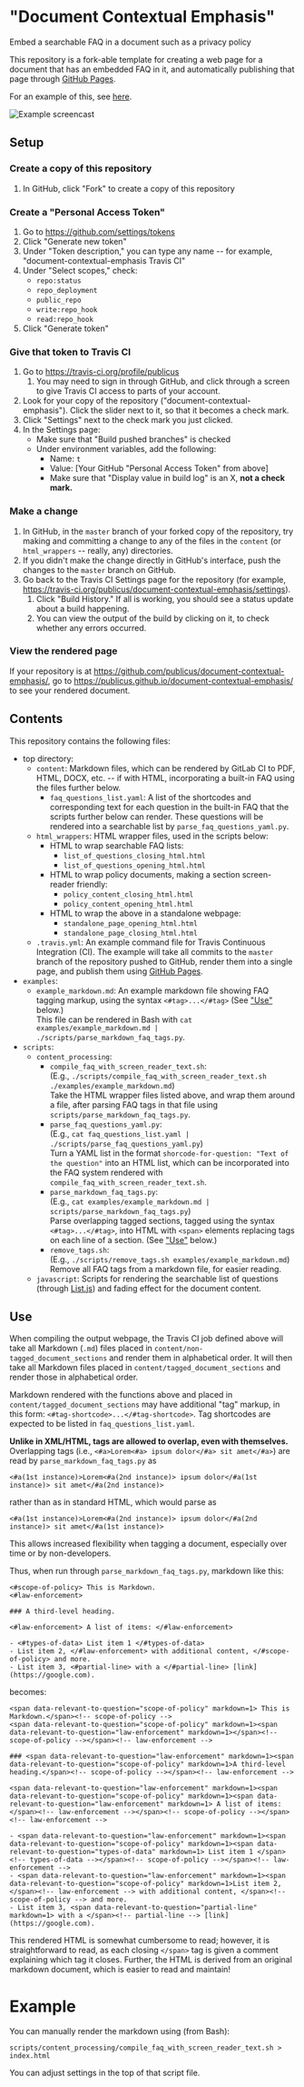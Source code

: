 # "Document Contextual Emphasis"

Embed a searchable FAQ in a document such as a privacy policy 

This repository is a fork-able template for creating a web page for a document that has an embedded FAQ in it, and automatically publishing that page through [GitHub Pages](https://pages.github.com/).

For an example of this, see [here](https://publicus.github.io/document-contextual-emphasis/).

![Example screencast](example_screencast.gif)

## Setup

### Create a copy of this repository

1. In GitHub, click "Fork" to create a copy of this repository

### Create a "Personal Access Token"

1. Go to https://github.com/settings/tokens
1. Click "Generate new token"
1. Under "Token description," you can type any name -- for example, "document-contextual-emphasis Travis CI"
1. Under "Select scopes," check:
	-  `repo:status`
	-  `repo_deployment`
	-  `public_repo`
	-  `write:repo_hook`
	-  `read:repo_hook`
1. Click "Generate token"

### Give that token to Travis CI

1. Go to https://travis-ci.org/profile/publicus
	1. You may need to sign in through GitHub, and click through a screen to give Travis CI access to parts of your account.
1. Look for your copy of the repository ("document-contextual-emphasis"). Click the slider next to it, so that it becomes a check mark.
1. Click "Settings" next to the check mark you just clicked.
1. In the Settings page:
	- Make sure that "Build pushed branches" is checked
	- Under environment variables, add the following:
		- Name: `t`
		- Value: [Your GitHub "Personal Access Token" from above]
		- Make sure that "Display value in build log" is an X, **not a check mark.**

### Make a change

1. In GitHub, in the `master` branch of your forked copy of the repository, try making and committing a change to any of the files in the `content` (or `html_wrappers` -- really, any) directories.
1. If you didn't make the change directly in GitHub's interface, push the changes to the `master` branch on GitHub.
1. Go back to the Travis CI Settings page for the repository (for example, https://travis-ci.org/publicus/document-contextual-emphasis/settings).
	1. Click "Build History." If all is working, you should see a status update about a build happening.
	1. You can view the output of the build by clicking on it, to check whether any errors occurred.

### View the rendered page

If your repository is at https://github.com/publicus/document-contextual-emphasis/, go to https://publicus.github.io/document-contextual-emphasis/ to see your rendered document.

## Contents

This repository contains the following files:

- top directory:
	- `content`: Markdown files, which can be rendered by GitLab CI to PDF, HTML, DOCX, etc. -- if with HTML, incorporating a built-in FAQ using the files further below.
		- `faq_questions_list.yaml`: A list of the shortcodes and corresponding text for each question in the built-in FAQ that the scripts further below can render. These questions will be rendered into a searchable list by `parse_faq_questions_yaml.py`.
	- `html_wrappers`: HTML wrapper files, used in the scripts below:
		- HTML to wrap searchable FAQ lists:
			- `list_of_questions_closing_html.html`
			- `list_of_questions_opening_html.html`
		- HTML to wrap policy documents, making a section screen-reader friendly:
			- `policy_content_closing_html.html`
			- `policy_content_opening_html.html`
		- HTML to wrap the above in a standalone webpage:
			- `standalone_page_opening_html.html`
			- `standalone_page_closing_html.html`
	- `.travis.yml`: An example command file for Travis Continuous Integration (CI). The example will take all commits to the `master` branch of the repository pushed to GitHub, render them into a single page, and publish them using [GitHub Pages](https://pages.github.com/).
- `examples`:
	- `example_markdown.md`: An example markdown file showing FAQ tagging markup, using the syntax `<#tag>...</#tag>` (See ["Use"](#use) below.)  
	This file can be rendered in Bash with `cat examples/example_markdown.md | ./scripts/parse_markdown_faq_tags.py`.
- `scripts`:
	- `content_processing`:
		- `compile_faq_with_screen_reader_text.sh`:  
			(E.g., `./scripts/compile_faq_with_screen_reader_text.sh ./examples/example_markdown.md`)  
			Take the HTML wrapper files listed above, and wrap them around a file, after parsing FAQ tags in that file using `scripts/parse_markdown_faq_tags.py`.
		- `parse_faq_questions_yaml.py`:  
			(E.g., `cat faq_questions_list.yaml | ./scripts/parse_faq_questions_yaml.py`)  
			Turn a YAML list in the format `shorcode-for-question: "Text of the question"` into an HTML list, which can be incorporated into the FAQ system rendered with `compile_faq_with_screen_reader_text.sh`.
		- `parse_markdown_faq_tags.py`:  
			(E.g., `cat examples/example_markdown.md | scripts/parse_markdown_faq_tags.py`)  
			Parse overlapping tagged sections, tagged using the syntax `<#tag>...</#tag>`, into HTML with `<span>` elements replacing tags on each line of a section. (See ["Use"](#use) below.)
		- `remove_tags.sh`:  
	  	  (E.g., `./scripts/remove_tags.sh examples/example_markdown.md`)  
	      Remove all FAQ tags from a markdown file, for easier reading.
	- `javascript`: Scripts for rendering the searchable list of questions (through [List.js](http://listjs.com/)) and fading effect for the document content.

## Use

When compiling the output webpage, the Travis CI job defined above will take all Markdown (`.md`) files placed in `content/non-tagged_document_sections` and render them in alphabetical order. It will then take all Markdown files placed in `content/tagged_document_sections` and render those in alphabetical order.

Markdown rendered with the functions above and placed in `content/tagged_document_sections` may have additional "tag" markup, in this form: `<#tag-shortcode>...</#tag-shortcode>`. Tag shortcodes are expected to be listed in `faq_questions_list.yaml`.

**Unlike in XML/HTML, tags are allowed to overlap, even with themselves.** Overlapping tags (i.e., `<#a>Lorem<#a> ipsum dolor</#a> sit amet</#a>`) are read by `parse_markdown_faq_tags.py` as

```<#a(1st instance)>Lorem<#a(2nd instance)> ipsum dolor</#a(1st instance)> sit amet</#a(2nd instance)>```

rather than as in standard HTML, which would parse as

`<#a(1st instance)>Lorem<#a(2nd instance)> ipsum dolor</#a(2nd instance)> sit amet</#a(1st instance)>`

This allows increased flexibility when tagging a document, especially over time or by non-developers.

Thus, when run through `parse_markdown_faq_tags.py`, markdown like this:

```
<#scope-of-policy> This is Markdown.
<#law-enforcement>

### A third-level heading.

<#law-enforcement> A list of items: </#law-enforcement>

- <#types-of-data> List item 1 </#types-of-data>
- List item 2, </#law-enforcement> with additional content, </#scope-of-policy> and more.
- List item 3, <#partial-line> with a </#partial-line> [link](https://google.com).
```

becomes:

```
<span data-relevant-to-question="scope-of-policy" markdown=1> This is Markdown.</span><!-- scope-of-policy -->
<span data-relevant-to-question="scope-of-policy" markdown=1><span data-relevant-to-question="law-enforcement" markdown=1></span><!-- scope-of-policy --></span><!-- law-enforcement -->

### <span data-relevant-to-question="law-enforcement" markdown=1><span data-relevant-to-question="scope-of-policy" markdown=1>A third-level heading.</span><!-- scope-of-policy --></span><!-- law-enforcement -->

<span data-relevant-to-question="law-enforcement" markdown=1><span data-relevant-to-question="scope-of-policy" markdown=1><span data-relevant-to-question="law-enforcement" markdown=1> A list of items: </span><!-- law-enforcement --></span><!-- scope-of-policy --></span><!-- law-enforcement -->

- <span data-relevant-to-question="law-enforcement" markdown=1><span data-relevant-to-question="scope-of-policy" markdown=1><span data-relevant-to-question="types-of-data" markdown=1> List item 1 </span><!-- types-of-data --></span><!-- scope-of-policy --></span><!-- law-enforcement -->
- <span data-relevant-to-question="law-enforcement" markdown=1><span data-relevant-to-question="scope-of-policy" markdown=1>List item 2, </span><!-- law-enforcement --> with additional content, </span><!-- scope-of-policy --> and more.
- List item 3, <span data-relevant-to-question="partial-line" markdown=1> with a </span><!-- partial-line --> [link](https://google.com).
```

This rendered HTML is somewhat cumbersome to read; however, it is straightforward to read, as each closing `</span>` tag is given a comment explaining which tag it closes. Further, the HTML is derived from an original markdown document, which is easier to read and maintain!

# Example

You can manually render the markdown using (from Bash):

```
scripts/content_processing/compile_faq_with_screen_reader_text.sh > index.html
```

You can adjust settings in the top of that script file.
